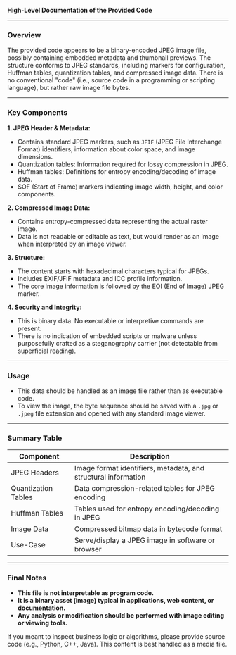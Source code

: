 **High-Level Documentation of the Provided Code**

---

### Overview

The provided code appears to be a binary-encoded JPEG image file, possibly containing embedded metadata and thumbnail previews. The structure conforms to JPEG standards, including markers for configuration, Huffman tables, quantization tables, and compressed image data. There is no conventional "code" (i.e., source code in a programming or scripting language), but rather raw image file bytes.

---

### Key Components

**1. JPEG Header & Metadata:**

- Contains standard JPEG markers, such as `JFIF` (JPEG File Interchange Format) identifiers, information about color space, and image dimensions.
- Quantization tables: Information required for lossy compression in JPEG.
- Huffman tables: Definitions for entropy encoding/decoding of image data.
- SOF (Start of Frame) markers indicating image width, height, and color components.

**2. Compressed Image Data:**

- Contains entropy-compressed data representing the actual raster image.
- Data is not readable or editable as text, but would render as an image when interpreted by an image viewer.

**3. Structure:**

- The content starts with hexadecimal characters typical for JPEGs.
- Includes EXIF/JFIF metadata and ICC profile information.
- The core image information is followed by the EOI (End of Image) JPEG marker.

**4. Security and Integrity:**

- This is binary data. No executable or interpretive commands are present.
- There is no indication of embedded scripts or malware unless purposefully crafted as a steganography carrier (not detectable from superficial reading).

---

### Usage

- This data should be handled as an image file rather than as executable code.
- To view the image, the byte sequence should be saved with a `.jpg` or `.jpeg` file extension and opened with any standard image viewer.

---

### Summary Table

| Component            | Description                                                        |
|----------------------|--------------------------------------------------------------------|
| JPEG Headers         | Image format identifiers, metadata, and structural information     |
| Quantization Tables  | Data compression-related tables for JPEG encoding                  |
| Huffman Tables       | Tables used for entropy encoding/decoding in JPEG                  |
| Image Data           | Compressed bitmap data in bytecode format                         |
| Use-Case             | Serve/display a JPEG image in software or browser                  |

---

### Final Notes

- **This file is not interpretable as program code.**
- **It is a binary asset (image) typical in applications, web content, or documentation.**
- **Any analysis or modification should be performed with image editing or viewing tools.**

If you meant to inspect business logic or algorithms, please provide source code (e.g., Python, C++, Java). This content is best handled as a media file.